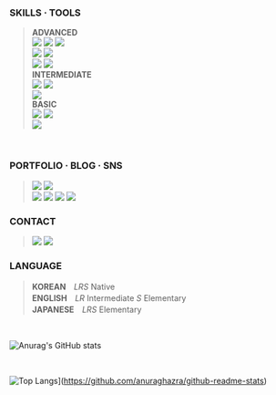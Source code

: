 ### **SKILLS · TOOLS**
>**ADVANCED**<br>
><img src="https://img.shields.io/badge/html5-E34F26?style=flat-square&logo=HTML5&logoColor=white"/> <img src="https://img.shields.io/badge/CSS3-1572B6?style=flat-square&logo=CSS3&logoColor=white"/> <img src="https://img.shields.io/badge/jQuery-0769AD?style=flat-square&logo=jQuery&logoColor=white"/>
><br><img src="https://img.shields.io/badge/GitHub-181717?style=flat-square&logo=GitHub&logoColor=white"/> <img src="https://img.shields.io/badge/VisualStudioCode-007ACC?style=flat-square&logo=VisualStudioCode&logoColor=white"/> <!--<img src="https://img.shields.io/badge/Discord-5865F2?style=flat-square&logo=Discord&logoColor=white"/>-->
><br><img src="https://img.shields.io/badge/AdobeIllustrator-FF9A00?style=flat-square&logo=AdobeIllustrator&logoColor=white"/> <img src="https://img.shields.io/badge/AdobePhotoshop-31A8FF?style=flat-square&logo=AdobePhotoshop&logoColor=white"/>
><br>**INTERMEDIATE**
><br><img src="https://img.shields.io/badge/JavaScript-F7DF1E?style=flat-square&logo=JavaScript&logoColor=black"/> <img src="https://img.shields.io/badge/Git-F05032?style=flat-square&logo=Git&logoColor=white"/>
><br><img src="https://img.shields.io/badge/AdobeXD-FF61F6?style=flat-square&logo=AdobeXD&logoColor=white"/>
><br>**BASIC**<br>
><img src="https://img.shields.io/badge/WordPress-21759B?style=flat-square&logo=WordPress&logoColor=white"/> <img src="https://img.shields.io/badge/Bootstrap-7952B3?style=flat-square&logo=Bootstrap&logoColor=white"/> <!--<img src="https://img.shields.io/badge/Sass-CC6699?style=flat-square&logo=Sass&logoColor=white"/>-->
><br><img src="https://img.shields.io/badge/AdobeInDesign-FF3366?style=flat-square&logo=AdobeInDesign&logoColor=white"/> 
<br>

### **PORTFOLIO · BLOG · SNS**
> <a href="http://soonitz.com" target="_blank"><img src="https://img.shields.io/badge/soonitz.com-EA4AAA?style=flat-square&logo=GitHubSponsors&logoColor=white"/></a> <a href="http://velog.io/@soonitz777" target="_blank"><img src="https://img.shields.io/badge/Soonitz777-20c997?style=flat-square&logo=Vimeo&logoColor=white"/></a>
> <br><a href="http://twitter.com/soonitz1" target="_blank"><img src="https://img.shields.io/badge/@soonitz1-1DA1F2?style=flat-square&logo=Twitter&logoColor=white"/></a> <a href="http://www.facebook.com/soonitz" target="_blank"><img src="https://img.shields.io/badge/soonitz-1877F2?style=flat-square&logo=Facebook&logoColor=white"/></a> <a href="http://www.linkedin.com/in/soonitz/" target="_blank"><img src="https://img.shields.io/badge/soonitz-0A66C2?style=flat-square&logo=LinkedIn&logoColor=white"/></a> <a href="http://www.instagram.com/soonitz/" target="_blank"><img src="https://img.shields.io/badge/soonitz-E4405F?style=flat-square&logo=Instagram&logoColor=white"/></a>

  
### **CONTACT**
> <a href="mailto:soonitz777@gmail.com" target="_blank"><img src="https://img.shields.io/badge/soonitz777@gmail.com-EA4335?style=flat-square&logo=Gmail&logoColor=white"/></a> <a href="http://open.kakao.com/o/sSWDrYgd" target="_blank"><img src="https://img.shields.io/badge/SoonitzOpenChat-FFCD00?style=flat-square&logo=KakaoTalk&logoColor=black"/></a>


### **LANGUAGE**
> **KOREAN**　*LRS* Native<br>
> **ENGLISH**　*LR* Intermediate *S* Elementary<br>
> **JAPANESE**　*LRS* Elementary


<br>

![Anurag's GitHub stats](https://github-readme-stats.vercel.app/api?username=soonitz&&show_icons=true&theme=dracula)

<br>

![Top Langs](https://github-readme-stats.vercel.app/api/top-langs/?username=soonitz&exclude_repo=productive-box,soonitz.github.io)](https://github.com/anuraghazra/github-readme-stats)
